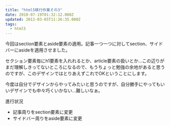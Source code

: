 ```yaml
---
title: "html5移行作業その3"
date: 2010-07-19T01:32:12.000Z
updated: 2012-03-05T11:26:35.000Z
tags: 
  - html5
---
```



今回はsection要素とaside要素の適用。記事一つ一つに対してsection、サイドバーにasideを適用させました。

セクション要素毎にh1要素を入れれるとか、article要素の扱いとか…この辺りがまだ理解しきってないところになるので、もうちょっと勉強の余地があると思うのですが、このデザインではとりあえずこれでOKということにします。

今度は自分でデザインからやってみたいと思うのですが、自分勝手にやってもいいデザインでも中々巧くいかない…難しいなぁ。

進行状況

- 記事周りをsection要素に変更
- サイドバー周りをaside要素に変更


